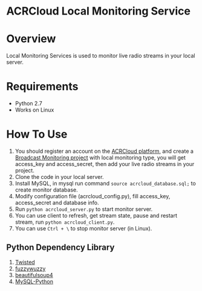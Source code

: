 # ACRCloud Local Monitoring Service

# Overview
Local Monitoring Services is used to monitor live radio streams in your local server.

# Requirements
* Python 2.7
* Works on Linux

# How To Use
1. You should register an account on the [ACRCloud platform](https://console.acrcloud.com/), and create a [Broadcast Monitoring project](https://docs.acrcloud.com/broadcast-monitoring) with local monitoring type, you will get access_key and access_secret, then add your live radio streams in your project.
2. Clone the code in your local server.
3. Install MySQL, in mysql run command `source acrcloud_database.sql;` to create monitor database.
4. Modify configuration file (acrcloud_config.py), fill access_key, access_secret and database info.
5. Run `python acrcloud_server.py` to start monitor server.
6. You can use client to refresh, get stream state, pause and restart stream, run `python acrcloud_client.py`.
7. You can use `Ctrl + \` to stop monitor server (in Linux).

## Python Dependency Library
1. [Twisted](https://github.com/twisted/twisted)
2. [fuzzywuzzy](https://github.com/seatgeek/fuzzywuzzy)
3. [beautifulsoup4](https://pypi.python.org/pypi/beautifulsoup4)
4. [MySQL-Python](https://pypi.python.org/pypi/MySQL-python)

